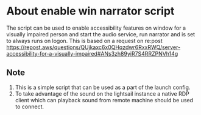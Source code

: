# About enable win narrator script

The script can be used to enable accessibility features on window for a visually impaired person and start the audio service, run narrator and is set to always runs on logon.
This is based on a request on re:post https://repost.aws/questions/QUjkaxc6x0QHqzdwr6RxxRWQ/server-accessibility-for-a-visually-impaired#ANs3zh89yiR7S4RRZPNVh14g
## Note 
 1. This is a simple script that can be used as a part of the launch config. 
 2. To take advantage of the sound on the lightsail instance a native RDP client which can playback sound from remote machine should be used to connect.